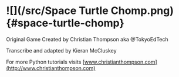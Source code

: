 # ![](/src/Space Turtle Chomp.png) {#space-turtle-chomp}

Original Game Created by Christian Thompson aka @TokyoEdTech

Transcribe and adapted by Kieran McCluskey

For more Python tutorials visits [www.christianthompson.com](http://www.christianthompson.com)

